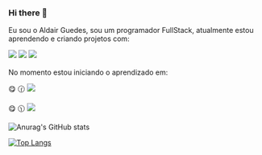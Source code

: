 ### Hi there 👋
 Eu sou o Aldair Guedes, sou um programador FullStack, atualmente estou aprendendo e criando projetos com: 

<img src="[https://img.shields.io/badge/HTML5-E34F26?style=for-the-badge&logo=html5&logoColor=white](https://img.icons8.com/?size=100&id=20909&format=png&color=000000)"/> 

<img src="https://img.shields.io/badge/CSS3-1572B6?style=for-the-badge&logo=css3&logoColor=white"/> 

<img src="https://img.icons8.com/?size=100&id=Nkym0Ujb8VGI&format=png&color=000000"/>


<br> 
<br>
   No momento estou iniciando o aprendizado em:

  :yum: :clock130: <img src="https://img.shields.io/badge/JavaScript-F7DF1E?style=for-the-badge&logo=javascript&logoColor=blac"/>
  
   :yum:  :clock1130: <img src="https://img.shields.io/badge/React-20232A?style=for-the-badge&logo=react&logoColor=61DAF"/>
   

![Anurag's GitHub stats](https://github-readme-stats.vercel.app/api?username=Silvaguedes&show_icons=true&theme=transparent)   

[![Top Langs](https://github-readme-stats.vercel.app/api/top-langs/?username=Silvaguedes)](https://github.com/anuraghazra/github-readme-stats)











